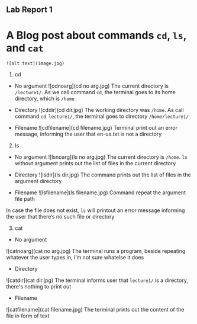 ## Lab Report 1
# A Blog post about commands `cd`, `ls`, and `cat`
	![alt text](image.jpg)
1. cd
- No argument
![cdnoarg](cd no arg.jpg)
The current directory is `/lecture1/`. As we call command `cd`, the terminal goes to its home directory, which is `/home`

- Directory
![cddir](cd dir.jpg)
The working directory was `/home`. As call command `cd lecture1/`, the terminal goes to directory `/home/lecture1/`

- Filename
![cdfilename](cd filename.jpg)
Terminal print out an error message, informing the user that en-us.txt is not a directory

2. ls
- No argument
![lsnoarg](ls no arg.jpg)
The current directory is `/home`. `ls` without argument prints out the list of files in the current directory

- Directory
![lsdir](ls dir.jpg)
The command prints out the list of files in the argument directory

- Filename
![lsfilename](ls filename.jpg)
Command repeat the argument file path

In case the file does not exist, `ls` will printout an error message informing the user that there’s no such file or directory

3. cat
- No argument

![catnoarg](cat no arg.jpg)
The terminal runs a program, beside repeating whatever the user types in, I’m not sure whatelse it does

- Directory

![catdir](cat dir.jpg)
The terminal informs user that `lecture1/` is a directory, there's nothing to print out

- Filename

![catfilename](cat filename.jpg)
The terminal prints out the content of the file in form of text